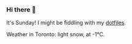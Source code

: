 ### Hi there :wave:

It's Sunday! I might be fiddling with my [dotfiles](https://github.com/bewuethr/dotfiles).

Weather in Toronto: light snow, at -1°C.

